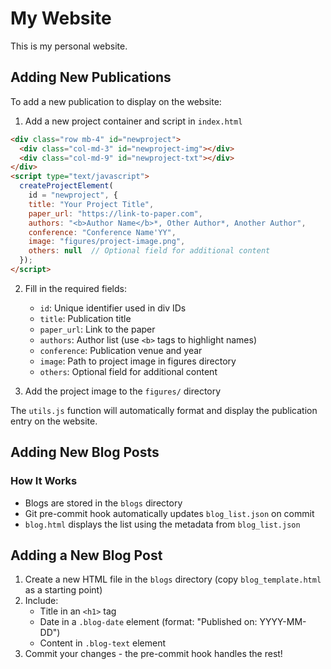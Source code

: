 # My Website

This is my personal website. 

## Adding New Publications

To add a new publication to display on the website:

1. Add a new project container and script in `index.html`

```html
<div class="row mb-4" id="newproject">
  <div class="col-md-3" id="newproject-img"></div>
  <div class="col-md-9" id="newproject-txt"></div>
</div>
<script type="text/javascript">
  createProjectElement(
    id = "newproject", {
    title: "Your Project Title",
    paper_url: "https://link-to-paper.com", 
    authors: "<b>Author Name</b>*, Other Author*, Another Author",
    conference: "Conference Name'YY",
    image: "figures/project-image.png",
    others: null  // Optional field for additional content
  });
</script>
```

2. Fill in the required fields:
   - `id`: Unique identifier used in div IDs
   - `title`: Publication title
   - `paper_url`: Link to the paper
   - `authors`: Author list (use `<b>` tags to highlight names)
   - `conference`: Publication venue and year
   - `image`: Path to project image in figures directory
   - `others`: Optional field for additional content

3. Add the project image to the `figures/` directory

The `utils.js` function will automatically format and display the publication entry on the website.

## Adding New Blog Posts

### How It Works

- Blogs are stored in the `blogs` directory
- Git pre-commit hook automatically updates `blog_list.json` on commit
- `blog.html` displays the list using the metadata from `blog_list.json`

## Adding a New Blog Post

1. Create a new HTML file in the `blogs` directory (copy `blog_template.html` as a starting point)
2. Include:
   - Title in an `<h1>` tag
   - Date in a `.blog-date` element (format: "Published on: YYYY-MM-DD") 
   - Content in `.blog-text` element
3. Commit your changes - the pre-commit hook handles the rest!